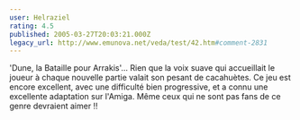 ```yaml
---
user: Helraziel
rating: 4.5
published: 2005-03-27T20:03:21.000Z
legacy_url: http://www.emunova.net/veda/test/42.htm#comment-2831
---
```

'Dune, la Bataille pour Arrakis'... Rien que la voix suave qui accueillait le joueur à chaque nouvelle partie valait son pesant de cacahuètes. Ce jeu est encore excellent, avec une difficulté bien progressive, et a connu une excellente adaptation sur l'Amiga. Même ceux qui ne sont pas fans de ce genre devraient aimer !!